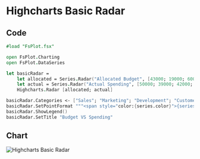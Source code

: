 Highcharts Basic Radar
======================

Code
----

```fsharp
#load "FsPlot.fsx"

open FsPlot.Charting
open FsPlot.DataSeries

let basicRadar =
    let allocated = Series.Radar("Allocated Budget", [43000; 19000; 60000; 35000; 17000; 10000])
    let actual = Series.Radar("Actual Spending", [50000; 39000; 42000; 31000; 26000; 14000])
    Highcharts.Radar [allocated; actual]

basicRadar.Categories <- ["Sales"; "Marketing"; "Development"; "Customer Support"; "Information Technology"; "Administration"]
basicRadar.SetPointFormat """<span style="color:{series.color}">{series.name}: <b>${point.y:,.0f}</b><br/>"""
basicRadar.ShowLegend()
basicRadar.SetTitle "Budget VS Spending"
```
Chart
-----

![Highcharts Basic Radar](https://raw.github.com/TahaHachana/FsPlot/master/screenshots/HighchartsBasicRadar.PNG)